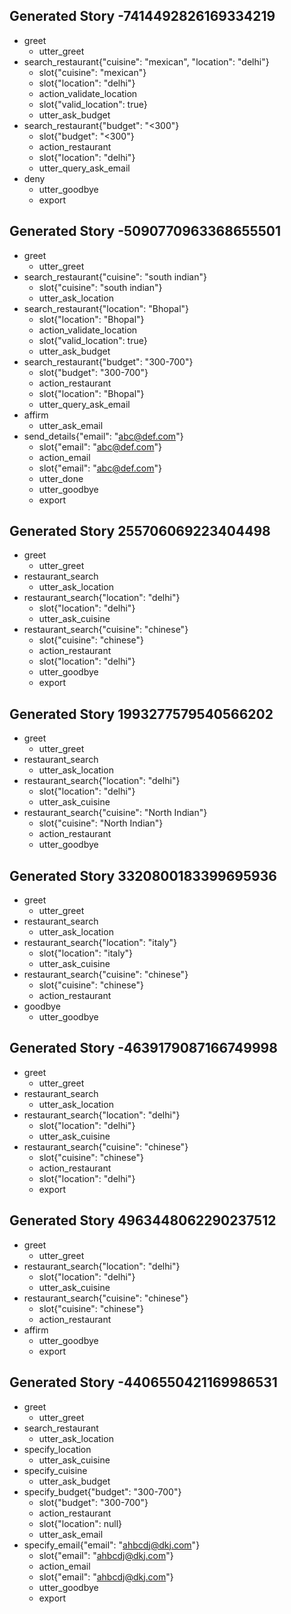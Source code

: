 ## Generated Story -7414492826169334219
* greet
    - utter_greet
* search_restaurant{"cuisine": "mexican", "location": "delhi"}
    - slot{"cuisine": "mexican"}
    - slot{"location": "delhi"}
    - action_validate_location
    - slot{"valid_location": true}
    - utter_ask_budget
* search_restaurant{"budget": "<300"}
    - slot{"budget": "<300"}
    - action_restaurant
    - slot{"location": "delhi"}
    - utter_query_ask_email
* deny
    - utter_goodbye
    - export

## Generated Story -5090770963368655501
* greet
    - utter_greet
* search_restaurant{"cuisine": "south indian"}
    - slot{"cuisine": "south indian"}
    - utter_ask_location
* search_restaurant{"location": "Bhopal"}
    - slot{"location": "Bhopal"}
    - action_validate_location
    - slot{"valid_location": true}
    - utter_ask_budget
* search_restaurant{"budget": "300-700"}
    - slot{"budget": "300-700"}
    - action_restaurant
    - slot{"location": "Bhopal"}
    - utter_query_ask_email
* affirm
    - utter_ask_email
* send_details{"email": "abc@def.com"}
    - slot{"email": "abc@def.com"}
    - action_email
    - slot{"email": "abc@def.com"}
    - utter_done
    - utter_goodbye
    - export

## Generated Story 255706069223404498
* greet
    - utter_greet
* restaurant_search
    - utter_ask_location
* restaurant_search{"location": "delhi"}
    - slot{"location": "delhi"}
    - utter_ask_cuisine
* restaurant_search{"cuisine": "chinese"}
    - slot{"cuisine": "chinese"}
    - action_restaurant
    - slot{"location": "delhi"}
    - utter_goodbye
    - export

## Generated Story 1993277579540566202
* greet
    - utter_greet
* restaurant_search
    - utter_ask_location
* restaurant_search{"location": "delhi"}
    - slot{"location": "delhi"}
    - utter_ask_cuisine
* restaurant_search{"cuisine": "North Indian"}
    - slot{"cuisine": "North Indian"}
    - action_restaurant
    - utter_goodbye

## Generated Story 3320800183399695936
* greet
    - utter_greet
* restaurant_search
    - utter_ask_location
* restaurant_search{"location": "italy"}
    - slot{"location": "italy"}
	- utter_ask_cuisine
* restaurant_search{"cuisine": "chinese"}
    - slot{"cuisine": "chinese"}
    - action_restaurant
* goodbye
    - utter_goodbye

## Generated Story -4639179087166749998
* greet
    - utter_greet
* restaurant_search
    - utter_ask_location
* restaurant_search{"location": "delhi"}
    - slot{"location": "delhi"}
    - utter_ask_cuisine
* restaurant_search{"cuisine": "chinese"}
    - slot{"cuisine": "chinese"}
    - action_restaurant
    - slot{"location": "delhi"}
    - export


## Generated Story 4963448062290237512
* greet
    - utter_greet
* restaurant_search{"location": "delhi"}
    - slot{"location": "delhi"}
    - utter_ask_cuisine
* restaurant_search{"cuisine": "chinese"}
    - slot{"cuisine": "chinese"}
    - action_restaurant
* affirm
    - utter_goodbye
    - export

## Generated Story -4406550421169986531
* greet
    - utter_greet
* search_restaurant
    - utter_ask_location
* specify_location
    - utter_ask_cuisine
* specify_cuisine
    - utter_ask_budget
* specify_budget{"budget": "300-700"}
    - slot{"budget": "300-700"}
    - action_restaurant
    - slot{"location": null}
    - utter_ask_email
* specify_email{"email": "ahbcdj@dkj.com"}
    - slot{"email": "ahbcdj@dkj.com"}
    - action_email
    - slot{"email": "ahbcdj@dkj.com"}
    - utter_goodbye
    - export	